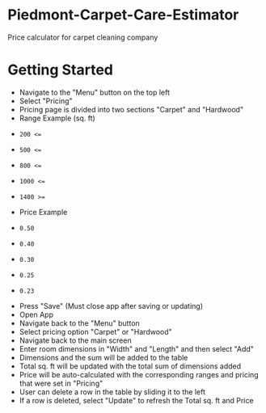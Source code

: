 # Piedmont-Carpet-Care-Estimator
Price calculator for carpet cleaning company

# Getting Started

- Navigate to the "Menu" button on the top left
- Select "Pricing"
- Pricing page is divided into two sections "Carpet" and "Hardwood"
- Range Example (sq. ft) 
-     200 <=
-     500 <=
-     800 <=
-     1000 <= 
-     1400 >= 
- Price Example
-     0.50
-     0.40
-     0.30
-     0.25
-     0.23

- Press "Save" (Must close app after saving or updating) 
- Open App
- Navigate back to the "Menu" button
- Select pricing option "Carpet" or "Hardwood"
- Navigate back to the main screen
- Enter room dimensions in "Width" and "Length" and then select "Add"
- Dimensions and the sum will be added to the table
- Total sq. ft will be updated with the total sum of dimensions added
- Price will be auto-calculated with the corresponding ranges and pricing that were set in "Pricing"
- User can delete a row in the table by sliding it to the left
- If a row is deleted, select "Update" to refresh the Total sq. ft and Price

